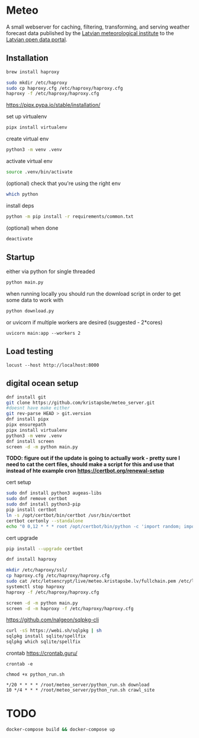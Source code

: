 # Meteo

A small webserver for caching, filtering, transforming, and serving weather forecast data published by the [Latvian meteorological institute](https://videscentrs.lvgmc.lv/) to the [Latvian open data portal](https://data.gov.lv/lv).

## Installation


```bash
brew install haproxy
```

```bash
sudo mkdir /etc/haproxy
sudo cp haproxy.cfg /etc/haproxy/haproxy.cfg
haproxy -f /etc/haproxy/haproxy.cfg
```

https://pipx.pypa.io/stable/installation/

set up virtualenv
```bash
pipx install virtualenv
```

create virtual env
```bash
python3 -m venv .venv
```

activate virtual env
```bash
source .venv/bin/activate
```

(optional) check that you're using the right env
```bash
which python
```

install deps
```bash
python -m pip install -r requirements/common.txt
```

(optional) when done
```bash
deactivate
```

## Startup

either via python for single threaded
```bash
python main.py
```

when running locally you should run the download script in order to get some data to work with
```bash
python download.py
```

or uvicorn if multiple workers are desired (suggested - 2*cores)
```
uvicorn main:app --workers 2
```

## Load testing

```
locust --host http://localhost:8000
```

## digital ocean setup
```bash
dnf install git
git clone https://github.com/kristapsbe/meteo_server.git
#doesnt have make either
git rev-parse HEAD > git.version
dnf install pipx
pipx ensurepath
pipx install virtualenv
python3 -m venv .venv
dnf install screen
screen -d -m python main.py
```


**TODO: figure out if the update is going to actually work - pretty sure I need to cat the cert files, should make a script for this and use that instead of hte example cron https://certbot.org/renewal-setup**

cert setup
```bash
sudo dnf install python3 augeas-libs
sudo dnf remove certbot
sudo dnf install python3-pip
pip install certbot
ln -s /opt/certbot/bin/certbot /usr/bin/certbot
certbot certonly --standalone
echo "0 0,12 * * * root /opt/certbot/bin/python -c 'import random; import time; time.sleep(random.random() * 3600)' && sudo certbot renew -q" | sudo tee -a /etc/crontab > /dev/null
```

cert upgrade
```bash
pip install --upgrade certbot
```

```bash
dnf install haproxy
```

```bash
mkdir /etc/haproxy/ssl/
cp haproxy.cfg /etc/haproxy/haproxy.cfg
sudo cat /etc/letsencrypt/live/meteo.kristapsbe.lv/fullchain.pem /etc/letsencrypt/live/meteo.kristapsbe.lv/privkey.pem > /etc/haproxy/ssl/haproxy.pem
systemctl stop haproxy
haproxy -f /etc/haproxy/haproxy.cfg
```

```bash
screen -d -m python main.py
screen -d -m haproxy -f /etc/haproxy/haproxy.cfg
```

https://github.com/nalgeon/sqlpkg-cli
```bash
curl -sS https://webi.sh/sqlpkg | sh
sqlpkg install sqlite/spellfix
sqlpkg which sqlite/spellfix
```

crontab https://crontab.guru/
```
crontab -e
```

```
chmod +x python_run.sh
```

```
*/20 * * * * /root/meteo_server/python_run.sh download
10 */4 * * * /root/meteo_server/python_run.sh crawl_site
```

# TODO

```bash
docker-compose build && docker-compose up
```
